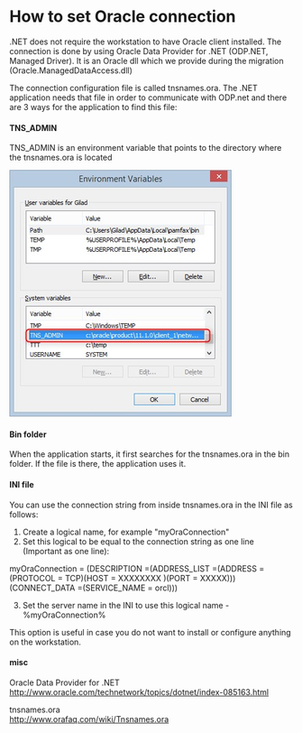 ﻿# How to set Oracle connection

.NET does not require the workstation to have Oracle client installed.
The connection is done by using Oracle Data Provider for .NET (ODP.NET, Managed Driver). It is an Oracle dll which we provide during the migration (Oracle.ManagedDataAccess.dll)

The connection configuration file is called tnsnames.ora.
The .NET application needs that file in order to communicate with ODP.net and there are 3 ways for the application to find this file:


#### TNS_ADMIN
TNS_ADMIN is an environment variable that points to the directory where the tnsnames.ora is located
 
![](ora.jpg)

#### Bin folder
When the application starts, it first searches for the tnsnames.ora in the bin folder. If the file is there, the application uses it.

#### INI file

You can use the connection string from inside tnsnames.ora in the INI file as follows:
1) Create a logical name, for example "myOraConnection"
2) Set this logical to be equal to the connection string as one line (Important as one line):

myOraConnection = (DESCRIPTION =(ADDRESS_LIST =(ADDRESS = (PROTOCOL = TCP)(HOST = XXXXXXXX )(PORT = XXXXX)))(CONNECT_DATA =(SERVICE_NAME = orcl)))

3) Set the server name in the INI to use this logical name  - %myOraConnection%

This option is useful in case you do not want to install or configure anything on the workstation.


#### misc

Oracle Data Provider for .NET <br>
http://www.oracle.com/technetwork/topics/dotnet/index-085163.html

tnsnames.ora <br>
http://www.orafaq.com/wiki/Tnsnames.ora
